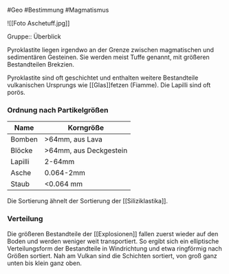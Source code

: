 #Geo #Bestimmung #Magmatismus 

![[Foto Aschetuff.jpg]]

Gruppe:: Überblick

Pyroklastite liegen irgendwo an der Grenze zwischen magmatischen und sedimentären Gesteinen. Sie werden meist Tuffe genannt, mit größeren Bestandteilen Brekzien.

Pyroklastite sind oft geschichtet und enthalten weitere Bestandteile vulkanischen Ursprungs wie [[Glas]]fetzen (Fiamme). Die Lapilli sind oft porös.

### Ordnung nach Partikelgrößen

| Name    | Korngröße              |
| ------- | ---------------------- |
| Bomben  | >64mm, aus Lava        |
| Blöcke  | >64mm, aus Deckgestein |
| Lapilli | 2-64mm                 |
| Asche   | 0.064-2mm              |
| Staub   | <0.064 mm              |

Die Sortierung ähnelt der Sortierung der [[Siliziklastika]].

### Verteilung

Die größeren Bestandteile der [[Explosionen]] fallen zuerst wieder auf den Boden und werden weniger weit transportiert. So ergibt sich ein elliptische Verteilungsform der Bestandteile in Windrichtung und etwa ringförmig nach Größen sortiert. Nah am Vulkan sind die Schichten sortiert, von groß ganz unten bis klein ganz oben.